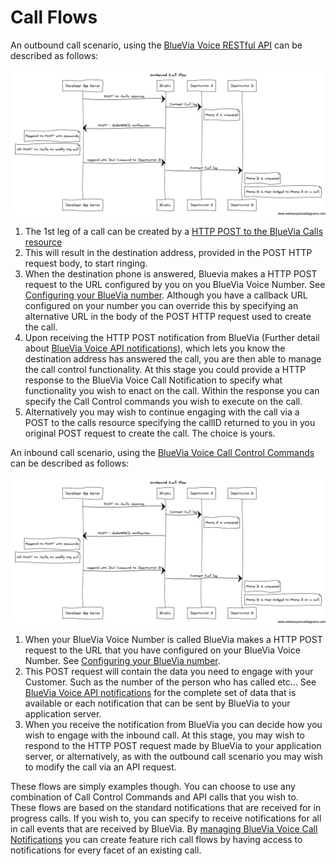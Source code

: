 # Call Flows

An outbound call scenario, using the [BlueVia Voice RESTful API][REST Ref] can be described as follows:


![Alt text](/img/outbound_call.png)



1. The 1st leg of a call can be created by a [HTTP POST to the BlueVia Calls resource][REST Ref Call Collection]
2. This will result in the destination address, provided in the POST HTTP request body, to start ringing.
3. When the destination phone is answered, Bluevia makes a HTTP POST request to the URL configured by you on you BlueVia Voice Number. See [Configuring your BlueVia number][Overview Configure]. Although you have a callback URL configured on your number you can override this by specifying an alternative URL in the body of the POST HTTP request used to create the call.
4. Upon receiving the HTTP POST notification from BlueVia (Further detail about [BlueVia Voice API notifications][Notifications]), which lets you know the destination address has answered the call, you are then able to manage the call control functionality. At this stage you could provide a HTTP response to the BlueVia Voice Call Notification to specify what functionality you wish to enact on the call. Within the response you can specify the Call Control commands you wish to execute on the call. 
5. Alternatively you may wish to continue engaging with the call via a POST to the calls resource specifying the callID returned to you in you original POST request to create the call. The choice is yours.
  
An inbound call scenario, using the [BlueVia Voice Call Control Commands][Command Reference] can be described as follows: 


![Alt text](/img/outbound_call.png)



1. When your BlueVia Voice Number is called BlueVia makes a HTTP POST request to the URL that you have configured on your BlueVia Voice Number. See [Configuring your BlueVia number][Overview Configure]. 
2. This POST request will contain the data you need to engage with your Customer. Such as the number of the person who has called etc... See [BlueVia Voice API notifications][Notifications] for the complete set of data that is available or each notification that can be sent by BlueVia to your application server. 
3. When you receive the notification from BlueVia you can decide how you wish to engage with the inbound call. At this stage, you may wish to respond to the HTTP POST request made by BlueVia to your application server, or alternatively, as with the outbound call scenario you may wish to modify the call via an API request.  

These flows are simply examples though. You can choose to use any combination of Call Control Commands and API calls that you wish to. These flows are based on the standard notifications that are received for in progress calls. If you wish to, you can specify to receive notifications for all in call events that are received by BlueVia. By [managing BlueVia Voice Call Notifications][Notifications] you can create feature rich call flows by having access to notifications for every facet of an existing call. 



[REST Ref]: /alpha/restref/
[Overview Call Control]: /alpha/overview/callcontrol
[Overview Existing APIs]: /alpha/overview/existing
[REST Ref Call Collection]: /alpha/restref/callcollection
[Overview Configure]: /alpha/overview/configure
[Notifications]: /alpha/notifications/
[Command Reference]: /alpha/commandref/
[Overview Configure]: /alpha/overview/configure